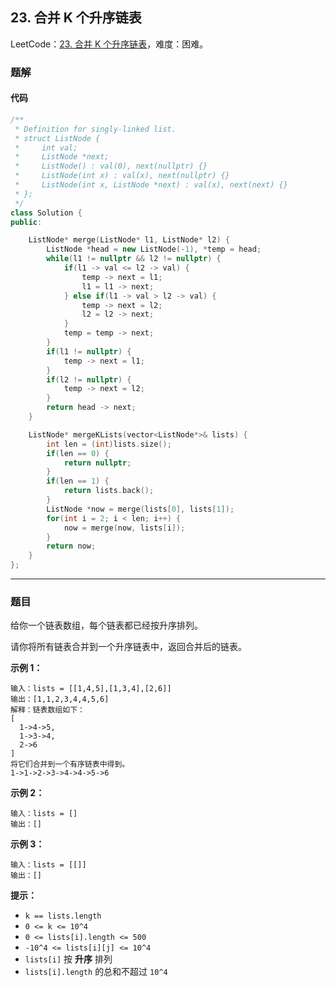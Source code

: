 ## 23. 合并 K 个升序链表

LeetCode：[23. 合并 K 个升序链表](https://leetcode.cn/problems/merge-k-sorted-lists/)，难度：困难。

### 题解

#### 代码

```c++
/**
 * Definition for singly-linked list.
 * struct ListNode {
 *     int val;
 *     ListNode *next;
 *     ListNode() : val(0), next(nullptr) {}
 *     ListNode(int x) : val(x), next(nullptr) {}
 *     ListNode(int x, ListNode *next) : val(x), next(next) {}
 * };
 */
class Solution {
public:

    ListNode* merge(ListNode* l1, ListNode* l2) {
        ListNode *head = new ListNode(-1), *temp = head;
        while(l1 != nullptr && l2 != nullptr) {
            if(l1 -> val <= l2 -> val) {
                temp -> next = l1;
                l1 = l1 -> next;
            } else if(l1 -> val > l2 -> val) {
                temp -> next = l2;
                l2 = l2 -> next;
            }
            temp = temp -> next;
        }
        if(l1 != nullptr) {
            temp -> next = l1;
        }
        if(l2 != nullptr) {
            temp -> next = l2;
        }
        return head -> next;
    }

    ListNode* mergeKLists(vector<ListNode*>& lists) {
        int len = (int)lists.size();
        if(len == 0) {
            return nullptr;
        }
        if(len == 1) {
            return lists.back();
        }
        ListNode *now = merge(lists[0], lists[1]);
        for(int i = 2; i < len; i++) {
            now = merge(now, lists[i]);
        }
        return now;
    }
};
```



---



### 题目

给你一个链表数组，每个链表都已经按升序排列。

请你将所有链表合并到一个升序链表中，返回合并后的链表。

 

**示例 1：**

```
输入：lists = [[1,4,5],[1,3,4],[2,6]]
输出：[1,1,2,3,4,4,5,6]
解释：链表数组如下：
[
  1->4->5,
  1->3->4,
  2->6
]
将它们合并到一个有序链表中得到。
1->1->2->3->4->4->5->6
```

**示例 2：**

```
输入：lists = []
输出：[]
```

**示例 3：**

```
输入：lists = [[]]
输出：[]
```

 

**提示：**

- `k == lists.length`
- `0 <= k <= 10^4`
- `0 <= lists[i].length <= 500`
- `-10^4 <= lists[i][j] <= 10^4`
- `lists[i]` 按 **升序** 排列
- `lists[i].length` 的总和不超过 `10^4`


